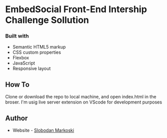 # EmbedSocial Front-End Intership Challenge Sollution

### Built with

- Semantic HTML5 markup
- CSS custom properties
- Flexbox
- JavaScript
- Responsive layout

## How To

Clone or download the repo to local machine, and open index.html in the broser. I'm usig live server extension on VScode for development purposes

## Author

- Website - [Slobodan Markoski](https://slobodan.netlify.app/)
